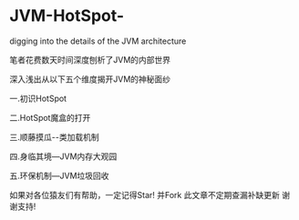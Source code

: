 # JVM-HotSpot-
digging into the details of the JVM architecture

笔者花费数天时间深度刨析了JVM的内部世界

深入浅出从以下五个维度揭开JVM的神秘面纱

一.初识HotSpot

二.HotSpot魔盒的打开

三.顺藤摸瓜--类加载机制

四.身临其境—JVM内存大观园	

五.环保机制—JVM垃圾回收


如果对各位猿友们有帮助，一定记得Star! 并Fork
此文章不定期查漏补缺更新 谢谢支持!
